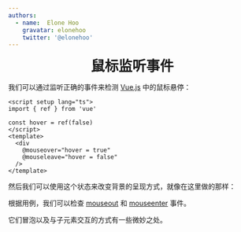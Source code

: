 ```yaml
---
authors:
  - name:  Elone Hoo
    gravatar: elonehoo
    twitter: '@elonehoo'
---
```


<h1 align="center" style="margin:0;">鼠标监听事件</h1>

<script setup>
import Author from '@theme/components/Author.vue'
import AuthorGrop from '@theme/components/AuthorGrop.vue'
import MouseListenerEvent from '@theme/components/vue/vue3/MouseListenerEvent.vue'
</script>

<AuthorGrop>
  <Author />
</AuthorGrop>

我们可以通过监听正确的事件来检测 [Vue.js](https://cn.vuejs.org/) 中的鼠标悬停：

```vue
<script setup lang="ts">
import { ref } from 'vue'

const hover = ref(false)
</script>
<template>
  <div
    @mouseover="hover = true"
    @mouseleave="hover = false"
  />
</template>
```

然后我们可以使用这个状态来改变背景的呈现方式，就像在这里做的那样：

<MouseListenerEvent />

根据用例，我们可以检查 [mouseout](https://developer.mozilla.org/zh-CN/docs/Web/API/Element/mouseout_event) 和 [mouseenter](https://developer.mozilla.org/zh-CN/docs/Web/API/Element/mouseenter_event) 事件。

它们冒泡以及与子元素交互的方式有一些微妙之处。
